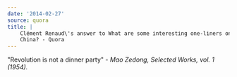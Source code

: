 ```yaml
---
date: '2014-02-27'
source: quora
title: |
    Clément Renaud\'s answer to What are some interesting one-liners on
    China? - Quora
---
```


\"Revolution is not a dinner party\" - *Mao Zedong, Selected Works, vol.
1 (1954).*
